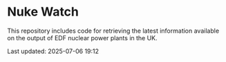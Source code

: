 # Nuke Watch

This repository includes code for retrieving the latest information available on the output of EDF nuclear power plants in the UK.

Last updated: 2025-07-06 19:12